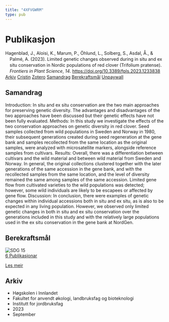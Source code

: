```yaml
---
title: "4XFVGWRM"
type: pub
---
```

<h1>Publikasjon</h1>
<article id="csl-bib-container-4XFVGWRM" class="csl-bib-container">
  <div class="csl-bib-body" style="line-height: 1.35; padding-left: 1em; text-indent:-1em;">
  <div class="csl-entry">Hagenblad, J., Aloisi, K., Marum, P., &#xD6;hlund, L., Solberg, S., Asdal, &#xC5;., &amp; Palm&#xE9;, A. (2023). Limited genetic changes observed during in situ and ex situ conservation in Nordic populations of red clover (Trifolium pratense). <i>Frontiers in Plant Science</i>, <i>14</i>. <a href="https://doi.org/10.3389/fpls.2023.1233838">https://doi.org/10.3389/fpls.2023.1233838</a></div>
</div>
  <div class="csl-bib-buttons">
    <a href="#taxonomy-article-4XFVGWRM" class="csl-bib-button">Arkiv</a>
    <a href="https://app.cristin.no/results/show.jsf?id=2174219" alt="Cristin URL" class="csl-bib-button">Cristin</a>
    <a href="http://zotero.org/groups/5402882/items/4XFVGWRM" alt="Zotero URL" class="csl-bib-button">Zotero</a>
    <a href="#abstract-article-4XFVGWRM" class="csl-bib-button">Samandrag</a>
    <a href="#sdg-article-4XFVGWRM" class="csl-bib-button">Berekraftsmål</a>
    <a href="https://www.frontiersin.org/articles/10.3389/fpls.2023.1233838/pdf" class="csl-bib-button">Unpaywall</a>
  </div>
  <div id="csl-bib-meta-container-4XFVGWRM"></div>
</article>
<div id="csl-bib-meta-4XFVGWRM" class="csl-bib-meta">
  <article id="abstract-article-4XFVGWRM" class="abstract-article">
    <h1>Samandrag</h1>
    Introduction: In situ and ex situ conservation are the two main approaches for preserving genetic diversity. The advantages and disadvantages of the two approaches have been discussed but their genetic effects have not been fully evaluated. Methods: In this study we investigate the effects of the two conservation approaches on genetic diversity in red clover. Seed samples collected from wild populations in Sweden and Norway in 1980, their subsequent generations created during seed regeneration at the gene bank and samples recollected from the same location as the original samples, were analyzed with microsatellite markers, alongside reference samples from cultivars. Results: Overall, there was a differentiation between cultivars and the wild material and between wild material from Sweden and Norway. In general, the original collections clustered together with the later generations of the same accession in the gene bank, and with the recollected samples from the same location, and the level of diversity remained the same among samples of the same accession. Limited gene flow from cultivated varieties to the wild populations was detected; however, some wild individuals are likely to be escapees or affected by gene flow. Discussion: In conclusion, there were examples of genetic changes within individual accessions both in situ and ex situ, as is also to be expected in any living population. However, we observed only limited genetic changes in both in situ and ex situ conservation over the generations included in this study and with the relatively large populations used in the ex situ conservation in the gene bank at NordGen.
  </article>
  <article id="sdg-article-4XFVGWRM" class="sdg-article">
    <h1>Berekraftsmål</h1>
    <div class="sdg-container"><div id="sdg15" class="sdg"> <img src="{{< params subfolder >}}images/sdg/sdg15_no.png" class="image" alt="SDG 15"> <div class="sdg-overlay"> <a href="{{< params subfolder >}}no/archive/?sdg=15#archive" class="sdg-publication-count"><span>6</span> Publikasjonar</a> <p><a href="NA" class="sdg-read-more">Les meir</a></p> </div> </div></div>
  </article>
  <article id="taxonomy-article-4XFVGWRM" class="taxonomy-article">
    <h1>Arkiv</h1>
    <ul>
      <li>Høgskolen i Innlandet</li>
      <li>Fakultet for anvendt økologi, landbruksfag og bioteknologi</li>
      <li>Institutt for jordbruksfag</li>
      <li>2023</li>
      <li>September</li>
    </ul>
  </article>
</div>
